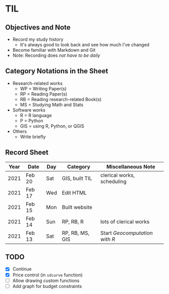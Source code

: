 # TIL #

## Objectives and Note ##

* Record my study history
  * It's always good to look back and see how much I've changed
* Become familiar with Markdown and Git
* Note: Recording does *not have to be daily*

## Category Notations in the Sheet ##

* Research-related works
  * WP = Writing Paper(s)
  * RP = Reading Paper(s)
  * RB = Reading research-related Book(s)
  * MS = Studying Math and Stats
* Software works
  * R = R language
  * P = Python
  * GIS = using R, Python, or QGIS
* Others
  * Write briefly

## Record Sheet ##

| Year | Date   | Day | Category        | Miscellaneous Note                |
|------|--------|-----|-----------------|-----------------------------------|
| 2021 | Feb 20 | Sat | GIS, built TIL  | clerical works, scheduling        |
| 2021 | Feb 17 | Wed | Edit HTML       |                                   |
| 2021 | Feb 15 | Mon | Built website   |                                   |
| 2021 | Feb 14 | Sun | RP, RB, R       | lots of clerical works            |
| 2021 | Feb 13 | Sat | RP, RB, MS, GIS | Start *Geocomputation with R*     |

## TODO ##
* [x] Continue
* [x] Price control (in `sdcurve` function)
* [ ] Allow drawing custom functions
* [ ] Add graph for budget constraints
